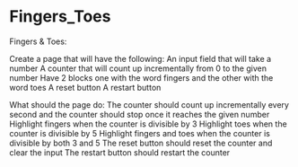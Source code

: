 # Fingers_Toes

Fingers & Toes:


Create a page that will have the following:
An input field that will take a number
A counter that will count up incrementally from 0 to the given number
Have 2 blocks one with the word fingers and the other with the word toes
A reset button
A restart button


What should the page do:
The counter should count up incrementally every second and the counter should stop once it reaches the given number
Highlight fingers when the counter is divisible by 3
Highlight toes when the counter is divisible by 5
Highlight fingers and toes when the counter is divisible by both 3 and 5
The reset button should reset the counter and clear the input
The restart button should restart the counter
